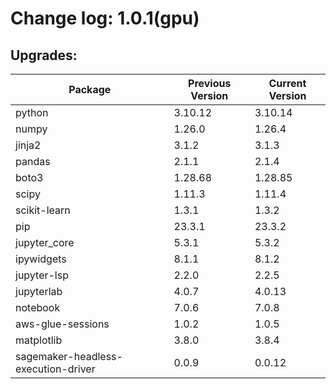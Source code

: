 # Change log: 1.0.1(gpu)

## Upgrades: 

Package | Previous Version | Current Version
---|---|---
python|3.10.12|3.10.14
numpy|1.26.0|1.26.4
jinja2|3.1.2|3.1.3
pandas|2.1.1|2.1.4
boto3|1.28.68|1.28.85
scipy|1.11.3|1.11.4
scikit-learn|1.3.1|1.3.2
pip|23.3.1|23.3.2
jupyter_core|5.3.1|5.3.2
ipywidgets|8.1.1|8.1.2
jupyter-lsp|2.2.0|2.2.5
jupyterlab|4.0.7|4.0.13
notebook|7.0.6|7.0.8
aws-glue-sessions|1.0.2|1.0.5
matplotlib|3.8.0|3.8.4
sagemaker-headless-execution-driver|0.0.9|0.0.12
